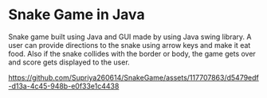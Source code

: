 # Snake Game in Java
Snake game built using Java and GUI made by using Java swing library. A user can provide directions to the snake using arrow keys and make it eat food. Also if the snake collides with the border or body, the game gets over and score gets displayed to the user.


https://github.com/Supriya260614/SnakeGame/assets/117707863/d5479edf-d13a-4c45-948b-e0f33e1c4438

 
